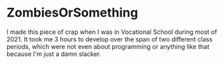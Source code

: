 # ZombiesOrSomething
 
I made this piece of crap when I was in Vocational School during most of 2021. It took me 3 hours to develop over the span of two different class periods, which were not even about programming or anything like that because I'm just a damn slacker.

